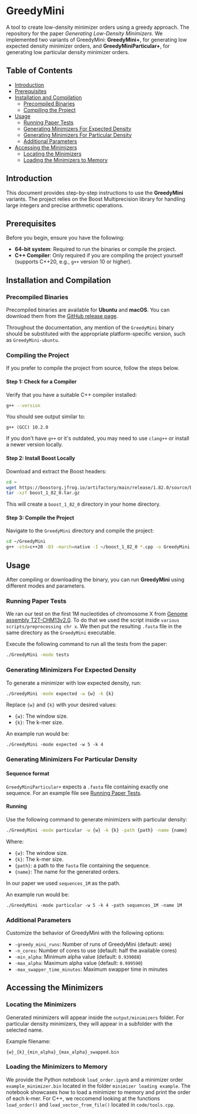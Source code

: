# GreedyMini

A tool to create low-density minimizer orders using a greedy approach. The repository for the paper *Generating Low-Density Minimizers*. We implemented two variants of GreedyMini: **GreedyMini+**, for generating low expected density minimizer orders, and **GreedyMiniParticular+**, for generating low particular density minimizer orders.

## Table of Contents

- [Introduction](#introduction)
- [Prerequisites](#prerequisites)
- [Installation and Compilation](#installation-and-compilation)
  - [Precompiled Binaries](#precompiled-binaries)
  - [Compiling the Project](#compiling-the-project)
- [Usage](#usage)
  - [Running Paper Tests](#running-paper-tests)
  - [Generating Minimizers For Expected Density](#generating-minimizers-for-expected-density)
  - [Generating Minimizers For Particular Density](#generating-minimizers-for-particular-density)
  - [Additional Parameters](#additional-parameters)
- [Accessing the Minimizers](#accessing-the-minimizers)
  - [Locating the Minimizers](#locating-the-minimizers)
  - [Loading the Minimizers to Memory](#loading-the-minimizers-to-memory)

## Introduction

This document provides step-by-step instructions to use the **GreedyMini** variants. The project relies on the Boost Multiprecision library for handling large integers and precise arithmetic operations.

## Prerequisites

Before you begin, ensure you have the following:

- **64-bit system**: Required to run the binaries or compile the project.
- **C++ Compiler**: Only required if you are compiling the project yourself (supports C++20, e.g., `g++` version 10 or higher).

## Installation and Compilation

### Precompiled Binaries

Precompiled binaries are available for **Ubuntu** and **macOS**. You can download them from the [GitHub release page](https://github.com/OrensteinLab/GreedyMini/releases).

Throughout the documentation, any mention of the `GreedyMini` binary should be substituted with the appropriate platform-specific version, such as `GreedyMini-ubuntu`.



### Compiling the Project

If you prefer to compile the project from source, follow the steps below.

#### Step 1: Check for a Compiler

Verify that you have a suitable C++ compiler installed:

```bash
g++ --version
```

You should see output similar to:

```
g++ (GCC) 10.2.0
```

If you don't have `g++` or it's outdated, you may need to use `clang++` or install a newer version locally.

#### Step 2: Install Boost Locally

Download and extract the Boost headers:

```bash
cd ~
wget https://boostorg.jfrog.io/artifactory/main/release/1.82.0/source/boost_1_82_0.tar.gz
tar -xzf boost_1_82_0.tar.gz
```

This will create a `boost_1_82_0` directory in your home directory.

#### Step 3: Compile the Project

Navigate to the `GreedyMini` directory and compile the project:

```bash
cd ~/GreedyMini
g++ -std=c++20 -O3 -march=native -I ~/boost_1_82_0 *.cpp -o GreedyMini
```

## Usage

After compiling or downloading the binary, you can run **GreedyMini** using different modes and parameters.

### Running Paper Tests

We ran our test on the first 1M nucleotides of chromosome X from [Genome assembly T2T-CHM13v2.0](https://www.ncbi.nlm.nih.gov/datasets/genome/GCF_009914755.1/). To do that we used the script inside `various scripts/preprocessing chr x`. We then put the resulting `.fasta` file in the same directory as the `GreedyMini` executable.

Execute the following command to run all the tests from the paper:

```bash
./GreedyMini -mode tests
```

### Generating Minimizers For Expected Density

To generate a minimizer with low expected density, run:

```bash
./GreedyMini -mode expected -w {w} -k {k}
```

Replace `{w}` and `{k}` with your desired values:

- `{w}`: The window size.
- `{k}`: The k-mer size.

An example run would be:
```
./GreedyMini -mode expected -w 5 -k 4
```

### Generating Minimizers For Particular Density

#### Sequence format

`GreedyMiniParticular+` expects a `.fasta` file containing exactly one sequence. For an example file see [Running Paper Tests](#running-paper-tests).

#### Running

Use the following command to generate minimizers with particular density:

```bash
./GreedyMini -mode particular -w {w} -k {k} -path {path} -name {name}
```

Where:

- `{w}`: The window size.
- `{k}`: The k-mer size.
- `{path}`: a path to the `fasta` file containing the sequence.
- `{name}`: The name for the generated orders.

In our paper we used `sequences_1M` as the path.

An example run would be:
```
./GreedyMini -mode particular -w 5 -k 4 -path sequences_1M -name 1M
```
### Additional Parameters

Customize the behavior of GreedyMini with the following options:

- `-greedy_mini_runs`: Number of runs of GreedyMini (default: `4096`)
- `-n_cores`: Number of cores to use (default: half the available cores)
- `-min_alpha`: Minimum alpha value (default: `0.939088`)
- `-max_alpha`: Maximum alpha value (default: `0.999590`)
- `-max_swapper_time_minutes`: Maximum swapper time in minutes

## Accessing the Minimizers

### Locating the Minimizers

Generated minimizers will appear inside the `output/minimizers` folder. For particular density minimizers, they will appear in a subfolder with the selected name.

Example filename:

```
{w}_{k}_{min_alpha}_{max_alpha}_swapped.bin
```

### Loading the Minimizers to Memory

We provide the Python notebook `load_order.ipynb` and a minimizer order `example_minimizer.bin` located in the folder `minimizer loading example`. The notebook showcases how to load a minimizer to memory and print the order of each k-mer. For C++, we reccomend looking at the functions `load_order()` and `load_vector_from_file()` located in `code/tools.cpp`.

